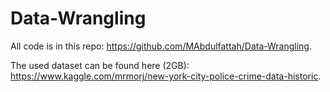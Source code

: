 # Data-Wrangling

All code is in this repo: https://github.com/MAbdulfattah/Data-Wrangling.

The used dataset can be found here (2GB): https://www.kaggle.com/mrmorj/new-york-city-police-crime-data-historic.

